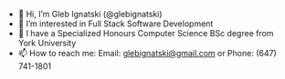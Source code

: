 - 👋 Hi, I’m Gleb Ignatski (@glebignatski)
- 👀 I’m interested in Full Stack Software Development
- 🌱 I have a Specialized Honours Computer Science BSc degree from York University
- 📫 How to reach me: Email: glebignatski@gmail.com or Phone: (647) 741-1801

<!---
glebignatski/glebignatski is a ✨ special ✨ repository because its `README.md` (this file) appears on your GitHub profile.
You can click the Preview link to take a look at your changes.
--->
